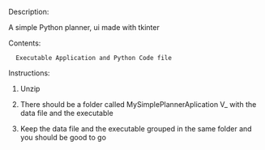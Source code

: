 Description:

A simple Python planner, ui made with tkinter

Contents: 

      Executable Application and Python Code file


Instructions:

1. Unzip 

2. There should be a folder called MySimplePlannerAplication V_ with the data file and the executable

3. Keep the data file and the executable grouped in the same folder and you should be good to go
